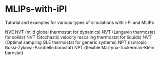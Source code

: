 # MLIPs-with-iPI
Tutorial and examples for various types of simulations with i-PI and MLIPs

NVE 
NVT (mild global thermostat for dynamics) 
NVT (Langevin thermostat for solids)
NVT (Stochastic velocity rescaling thermostat for liquids)
NVT (Optimal sampling GLE thermostat for generic systems)
NPT (isotropic Bussi-Zykova-Parribello barostat)
NPT (flexible Martyna-Tuckerman-Klein barostat)
